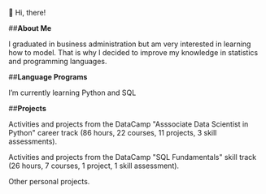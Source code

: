 👋 Hi, there! 

##**About Me**

I graduated in business administration but am very interested in learning how to model. That is why I decided to improve my knowledge in statistics and programming languages. 

##**Language Programs**

I’m currently learning Python and SQL

##**Projects**

Activities and projects from the DataCamp "Asssociate Data Scientist in Python" career track (86 hours, 22 courses, 11 projects, 3 skill assessments).

Activities and projects from the DataCamp "SQL Fundamentals" skill track (26 hours, 7 courses, 1 project, 1 skill assessment).

Other personal projects.
